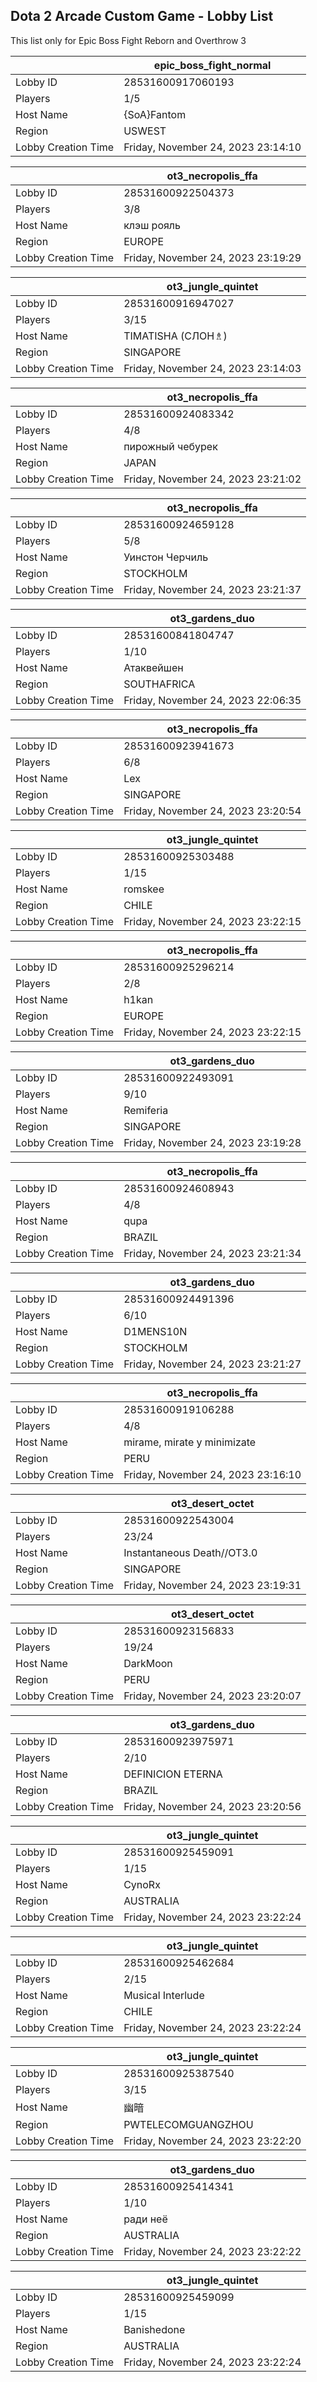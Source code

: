 ## Dota 2 Arcade Custom Game - Lobby List

This list only for Epic Boss Fight Reborn and Overthrow 3

|  | epic_boss_fight_normal |
| ------ | ------ |
| Lobby ID | 28531600917060193 |
| Players | 1/5 |
| Host Name | {SoA}Fantom |
| Region | USWEST |
| Lobby Creation Time | Friday, November 24, 2023 23:14:10 |


|  | ot3_necropolis_ffa |
| ------ | ------ |
| Lobby ID | 28531600922504373 |
| Players | 3/8 |
| Host Name | клэш рояль |
| Region | EUROPE |
| Lobby Creation Time | Friday, November 24, 2023 23:19:29 |


|  | ot3_jungle_quintet |
| ------ | ------ |
| Lobby ID | 28531600916947027 |
| Players | 3/15 |
| Host Name | TIMATISHA (СЛОН♗) |
| Region | SINGAPORE |
| Lobby Creation Time | Friday, November 24, 2023 23:14:03 |


|  | ot3_necropolis_ffa |
| ------ | ------ |
| Lobby ID | 28531600924083342 |
| Players | 4/8 |
| Host Name | пирожный чебурек |
| Region | JAPAN |
| Lobby Creation Time | Friday, November 24, 2023 23:21:02 |


|  | ot3_necropolis_ffa |
| ------ | ------ |
| Lobby ID | 28531600924659128 |
| Players | 5/8 |
| Host Name | Уинстон Черчиль |
| Region | STOCKHOLM |
| Lobby Creation Time | Friday, November 24, 2023 23:21:37 |


|  | ot3_gardens_duo |
| ------ | ------ |
| Lobby ID | 28531600841804747 |
| Players | 1/10 |
| Host Name | Атаквейшен |
| Region | SOUTHAFRICA |
| Lobby Creation Time | Friday, November 24, 2023 22:06:35 |


|  | ot3_necropolis_ffa |
| ------ | ------ |
| Lobby ID | 28531600923941673 |
| Players | 6/8 |
| Host Name | Lex |
| Region | SINGAPORE |
| Lobby Creation Time | Friday, November 24, 2023 23:20:54 |


|  | ot3_jungle_quintet |
| ------ | ------ |
| Lobby ID | 28531600925303488 |
| Players | 1/15 |
| Host Name | romskee |
| Region | CHILE |
| Lobby Creation Time | Friday, November 24, 2023 23:22:15 |


|  | ot3_necropolis_ffa |
| ------ | ------ |
| Lobby ID | 28531600925296214 |
| Players | 2/8 |
| Host Name | h1kan |
| Region | EUROPE |
| Lobby Creation Time | Friday, November 24, 2023 23:22:15 |


|  | ot3_gardens_duo |
| ------ | ------ |
| Lobby ID | 28531600922493091 |
| Players | 9/10 |
| Host Name | Remiferia |
| Region | SINGAPORE |
| Lobby Creation Time | Friday, November 24, 2023 23:19:28 |


|  | ot3_necropolis_ffa |
| ------ | ------ |
| Lobby ID | 28531600924608943 |
| Players | 4/8 |
| Host Name | qupa |
| Region | BRAZIL |
| Lobby Creation Time | Friday, November 24, 2023 23:21:34 |


|  | ot3_gardens_duo |
| ------ | ------ |
| Lobby ID | 28531600924491396 |
| Players | 6/10 |
| Host Name | D1MENS10N |
| Region | STOCKHOLM |
| Lobby Creation Time | Friday, November 24, 2023 23:21:27 |


|  | ot3_necropolis_ffa |
| ------ | ------ |
| Lobby ID | 28531600919106288 |
| Players | 4/8 |
| Host Name | mirame, mirate y minimizate |
| Region | PERU |
| Lobby Creation Time | Friday, November 24, 2023 23:16:10 |


|  | ot3_desert_octet |
| ------ | ------ |
| Lobby ID | 28531600922543004 |
| Players | 23/24 |
| Host Name | Instantaneous Death//OT3.0 |
| Region | SINGAPORE |
| Lobby Creation Time | Friday, November 24, 2023 23:19:31 |


|  | ot3_desert_octet |
| ------ | ------ |
| Lobby ID | 28531600923156833 |
| Players | 19/24 |
| Host Name | DarkMoon |
| Region | PERU |
| Lobby Creation Time | Friday, November 24, 2023 23:20:07 |


|  | ot3_gardens_duo |
| ------ | ------ |
| Lobby ID | 28531600923975971 |
| Players | 2/10 |
| Host Name | DEFINICION ETERNA |
| Region | BRAZIL |
| Lobby Creation Time | Friday, November 24, 2023 23:20:56 |


|  | ot3_jungle_quintet |
| ------ | ------ |
| Lobby ID | 28531600925459091 |
| Players | 1/15 |
| Host Name | CynoRx |
| Region | AUSTRALIA |
| Lobby Creation Time | Friday, November 24, 2023 23:22:24 |


|  | ot3_jungle_quintet |
| ------ | ------ |
| Lobby ID | 28531600925462684 |
| Players | 2/15 |
| Host Name | Musical Interlude |
| Region | CHILE |
| Lobby Creation Time | Friday, November 24, 2023 23:22:24 |


|  | ot3_jungle_quintet |
| ------ | ------ |
| Lobby ID | 28531600925387540 |
| Players | 3/15 |
| Host Name | 幽暗 |
| Region | PWTELECOMGUANGZHOU |
| Lobby Creation Time | Friday, November 24, 2023 23:22:20 |


|  | ot3_gardens_duo |
| ------ | ------ |
| Lobby ID | 28531600925414341 |
| Players | 1/10 |
| Host Name | ради неё |
| Region | AUSTRALIA |
| Lobby Creation Time | Friday, November 24, 2023 23:22:22 |


|  | ot3_jungle_quintet |
| ------ | ------ |
| Lobby ID | 28531600925459099 |
| Players | 1/15 |
| Host Name | Banishedone |
| Region | AUSTRALIA |
| Lobby Creation Time | Friday, November 24, 2023 23:22:24 |


